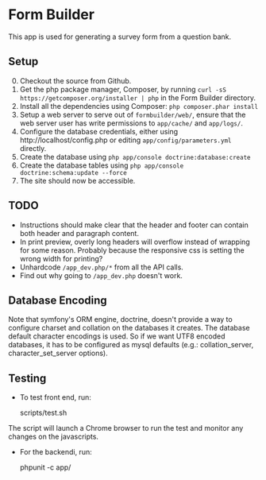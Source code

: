 Form Builder
========================

This app is used for generating a survey form from a question bank.

## Setup

0. Checkout the source from Github.
1. Get the php package manager, Composer, by running `curl -sS https://getcomposer.org/installer | php` in the Form Builder directory.
2. Install all the dependencies using Composer: `php composer.phar install`
3. Setup a web server to serve out of `formbuilder/web/`, ensure that the web server user has write permissions to `app/cache/` and `app/logs/`.
4. Configure the database credentials, either using http://localhost/config.php or editing `app/config/parameters.yml` directly.
5. Create the database using `php app/console doctrine:database:create`
6. Create the database tables using `php app/console doctrine:schema:update --force`
7. The site should now be accessible.

## TODO

* Instructions should make clear that the header and footer can contain both header and paragraph content.
* In print preview, overly long headers will overflow instead of wrapping for some reason. Probably because the responsive css is setting the wrong width for printing?
* Unhardcode `/app_dev.php/*` from all the API calls.
* Find out why going to `/app_dev.php` doesn't work.

## Database Encoding

Note that symfony's ORM engine, doctrine, doesn't provide a way to configure charset and collation on the databases it creates. The database default character encodings is used. So if we want UTF8 encoded databases, it has to be configured as mysql defaults (e.g.: collation\_server, character\_set\_server options).

## Testing

* To test front end, run:

    scripts/test.sh

The script will launch a Chrome browser to run the test and monitor any changes on the javascripts.

* For the backendi, run:

    phpunit -c app/
